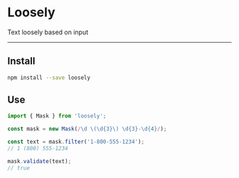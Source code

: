 # Loosely

Text loosely based on input

---

## Install

```sh
npm install --save loosely
```

## Use

```js
import { Mask } from 'loosely';

const mask = new Mask(/\d \(\d{3}\) \d{3}-\d{4}/);

const text = mask.filter('1-800-555-1234');
// 1 (800) 555-1234

mask.validate(text);
// true
```
